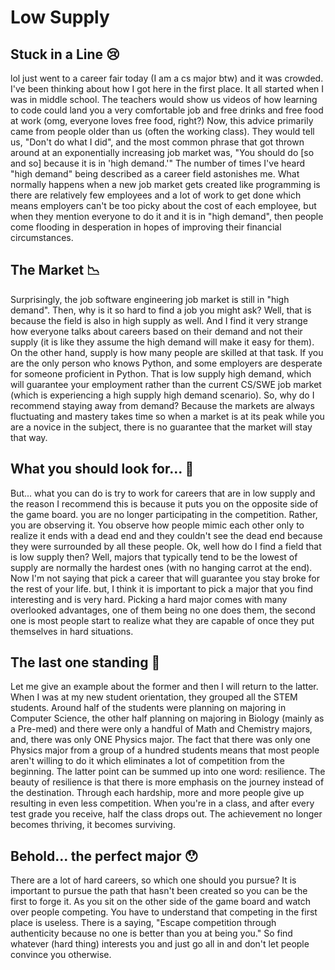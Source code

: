 # Low Supply

## Stuck in a Line 😢
lol just went to a career fair today (I am a cs major btw) and it was crowded. I've been thinking about how I got here in the first place. It all started when I was in middle school. The teachers would show us videos of how learning to code could land you a very comfortable job and free drinks and free food at work (omg, everyone loves free food, right?) Now, this advice primarily came from people older than us (often the working class). They would tell us, "Don't do what I did", and the most common phrase that got thrown around at an exponentially increasing job market was, "You should do [so and so] because it is in 'high demand.'" The number of times I've heard "high demand" being described as a career field astonishes me. What normally happens when a new job market gets created like programming is there are relatively few employees and a lot of work to get done which means employers can't be too picky about the cost of each employee, but when they mention everyone to do it and it is in "high demand", then people come flooding in desperation in hopes of improving their financial circumstances.

## The Market 📉
Surprisingly, the job software engineering job market is still in "high demand". Then, why is it so hard to find a job you might ask? Well, that is because the field is also in high supply as well. And I find it very strange how everyone talks about careers based on their demand and not their supply (it is like they assume the high demand will make it easy for them). On the other hand, supply is how many people are skilled at that task. If you are the only person who knows Python, and some employers are desperate for someone proficient in Python. That is low supply high demand, which will guarantee your employment rather than the current CS/SWE job market (which is experiencing a high supply high demand scenario). So, why do I recommend staying away from demand? Because the markets are always fluctuating and mastery takes time so when a market is at its peak while you are a novice in the subject, there is no guarantee that the market will stay that way.

## What you should look for... 🧐
But... what you can do is try to work for careers that are in low supply and the reason I recommend this is because it puts you on the opposite side of the game board. you are no longer participating in the competition. Rather, you are observing it. You observe how people mimic each other only to realize it ends with a dead end and they couldn't see the dead end because they were surrounded by all these people. Ok, well how do I find a field that is low supply then? Well, majors that typically tend to be the lowest of supply are normally the hardest ones (with no hanging carrot at the end). Now I'm not saying that pick a career that will guarantee you stay broke for the rest of your life. but, I think it is important to pick a major that you find interesting and is very hard. Picking a hard major comes with many overlooked advantages, one of them being no one does them, the second one is most people start to realize what they are capable of once they put themselves in hard situations.

## The last one standing 🧍
Let me give an example about the former and then I will return to the latter. When I was at my new student orientation, they grouped all the STEM students. Around half of the students were planning on majoring in Computer Science, the other half planning on majoring in Biology (mainly as a Pre-med) and there were only a handful of Math and Chemistry majors, and, there was only ONE Physics major. The fact that there was only one Physics major from a group of a hundred students means that most people aren't willing to do it which eliminates a lot of competition from the beginning. The latter point can be summed up into one word: resilience. The beauty of resilience is that there is more emphasis on the journey instead of the destination. Through each hardship, more and more people give up resulting in even less competition. When you're in a class, and after every test grade you receive, half the class drops out. The achievement no longer becomes thriving, it becomes surviving.

## Behold... the perfect major 😯
There are a lot of hard careers, so which one should you pursue? It is important to pursue the path that hasn't been created so you can be the first to forge it. As you sit on the other side of the game board and watch over people competing. You have to understand that competing in the first place is useless. There is a saying, "Escape competition through authenticity because no one is better than you at being you." So find whatever (hard thing) interests you and just go all in and don't let people convince you otherwise.
